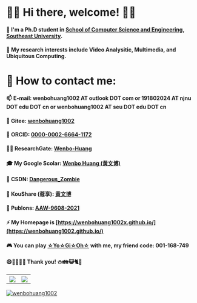 # 👋💬 Hi there, welcome! 🧷🚀
#### 🔭 I'm a Ph.D student in <a href="https://cse.seu.edu.cn/">School of Computer Science and Engineering</a>, <a href="https://www.seu.edu.cn/">Southeast University</a>. 
#### 🌱 My research interests include Video Analysitic, Multimedia, and Ubiquitous Computing.
# 🎡 How to contact me: 
#### 📫 E-mail: wenbohuang1002 AT outlook DOT com or 191802024 AT njnu DOT edu DOT cn or wenbohuang1002 AT seu DOT edu DOT cn
#### 🎃 Gitee: [wenbohuang1002]( )
#### 📮 ORCID: [0000-0002-6664-1172]( )
#### 👩‍🎓 ResearchGate: [Wenbo-Huang]( )
#### 🎓 My Google Scolar: [Wenbo Huang (黄文博)]( )
#### 🌌 CSDN: [Dangerous_Zombie]( )
#### 🥚 KouShare (蔻享): [黄文博]( )
#### 🍚 Publons: [AAW-9608-2021]( )
#### ⚡ My Homepage is [https://wenbohuang1002x.github.io/](https://wenbohuang1002.github.io/)
#### 🎮 You can play [☆Yo☆Gi☆Oh☆](http://ygo.163.com/) with me, my friend code: 001-168-749
#### 😄🦅🚁👯🗿 Thank you! ⛄👪😺🐈🔬
<table>
  <tr>
    <th><img src="https://github-readme-stats.vercel.app/api?username=wenbohuang1002&show_icons=true&count_private=true&hide=prs&theme=dark"/></th>
    <th><img src="https://github-readme-stats.vercel.app/api/top-langs/?username=wenbohuang1002&layout=compact&hide_border=true&langs_count=10&theme=dark"/></th>
  </tr>
  <tr>
   
  </tr>
</table>

[![wenbohuang1002](https://count.getloli.com/get/@wenbohuang1002)](https://wenbohuang1002.github.io)

  
<!--
**wenbohuang1002/wenbohuang1002** is a ✨ _special_ ✨ repository because its `README.md` (this file) appears on your GitHub profile.

Here are some ideas to get you started:

- 🔭 I’m currently working on ...
- 🌱 I’m currently learning ...
- 👯 I’m looking to collaborate on ...
- 🤔 I’m looking for help with ...
- 💬 Ask me about ...
- 📫 How to reach me: ...
- 😄 Pronouns: ...
- ⚡ Fun fact: ...
-->
